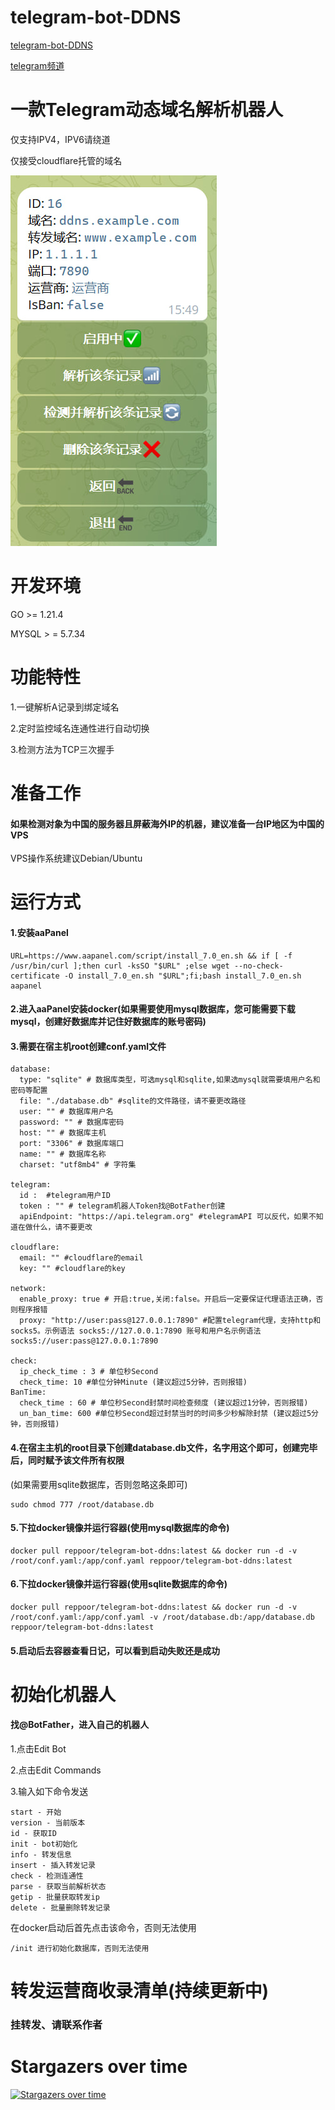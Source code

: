 # telegram-bot-DDNS
[telegram-bot-DDNS](https://github.com/reppoor/telegram-bot-ddns)

[telegram频道](https://t.me/ddns_reppoor)
# 一款Telegram动态域名解析机器人
仅支持IPV4，IPV6请绕道

仅接受cloudflare托管的域名

![描述文本](photo.jpg)
# 开发环境
GO >= 1.21.4

MYSQL > =  5.7.34

# 功能特性
1.一键解析A记录到绑定域名

2.定时监控域名连通性进行自动切换

3.检测方法为TCP三次握手

# 准备工作

#### 如果检测对象为中国的服务器且屏蔽海外IP的机器，建议准备一台IP地区为中国的VPS

VPS操作系统建议Debian/Ubuntu


# 运行方式
#### 1.安装aaPanel
```
URL=https://www.aapanel.com/script/install_7.0_en.sh && if [ -f /usr/bin/curl ];then curl -ksSO "$URL" ;else wget --no-check-certificate -O install_7.0_en.sh "$URL";fi;bash install_7.0_en.sh aapanel
```
#### 2.进入aaPanel安装docker(如果需要使用mysql数据库，您可能需要下载mysql，创建好数据库并记住好数据库的账号密码)

#### 3.需要在宿主机root创建conf.yaml文件
```
database:
  type: "sqlite" # 数据库类型，可选mysql和sqlite,如果选mysql就需要填用户名和密码等配置
  file: "./database.db" #sqlite的文件路径，请不要更改路径
  user: "" # 数据库用户名
  password: "" # 数据库密码
  host: "" # 数据库主机
  port: "3306" # 数据库端口
  name: "" # 数据库名称
  charset: "utf8mb4" # 字符集

telegram:
  id :  #telegram用户ID
  token : "" # telegram机器人Token找@BotFather创建
  apiEndpoint: "https://api.telegram.org" #telegramAPI 可以反代，如果不知道在做什么，请不要更改

cloudflare:
  email: "" #cloudflare的email
  key: "" #cloudflare的key

network:
  enable_proxy: true # 开启:true,关闭:false。开启后一定要保证代理语法正确，否则程序报错
  proxy: "http://user:pass@127.0.0.1:7890" #配置telegram代理，支持http和socks5。示例语法 socks5://127.0.0.1:7890 账号和用户名示例语法socks5://user:pass@127.0.0.1:7890

check:
  ip_check_time : 3 # 单位秒Second
  check_time: 10 #单位分钟Minute (建议超过5分钟，否则报错)
BanTime:
  check_time : 60 # 单位秒Second封禁时间检查频度 (建议超过1分钟，否则报错)
  un_ban_time: 600 #单位秒Second超过封禁当时的时间多少秒解除封禁 (建议超过5分钟，否则报错)
```
#### 4.在宿主主机的root目录下创建database.db文件，名字用这个即可，创建完毕后，同时赋予该文件所有权限

(如果需要用sqlite数据库，否则忽略这条即可)
```
sudo chmod 777 /root/database.db
```
#### 5.下拉docker镜像并运行容器(使用mysql数据库的命令)
```
docker pull reppoor/telegram-bot-ddns:latest && docker run -d -v /root/conf.yaml:/app/conf.yaml reppoor/telegram-bot-ddns:latest
```
#### 6.下拉docker镜像并运行容器(使用sqlite数据库的命令)
```
docker pull reppoor/telegram-bot-ddns:latest && docker run -d -v /root/conf.yaml:/app/conf.yaml -v /root/database.db:/app/database.db reppoor/telegram-bot-ddns:latest
```

#### 5.启动后去容器查看日记，可以看到启动失败还是成功

# 初始化机器人

#### 找@BotFather，进入自己的机器人

1.点击Edit Bot

2.点击Edit Commands

3.输入如下命令发送
```
start - 开始
version - 当前版本
id - 获取ID
init - bot初始化
info - 转发信息
insert - 插入转发记录
check - 检测连通性
parse - 获取当前解析状态
getip - 批量获取转发ip
delete - 批量删除转发记录
```
在docker启动后首先点击该命令，否则无法使用
```
/init 进行初始化数据库，否则无法使用
```
# 转发运营商收录清单(持续更新中)

### 挂转发、请联系作者


# Stargazers over time
[![Stargazers over time](https://starchart.cc/reppoor/telegram-bot-ddns.svg?variant=adaptive)](https://starchart.cc/reppoor/telegram-bot-ddns)